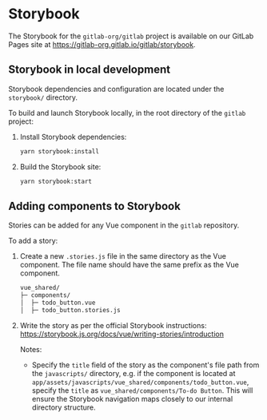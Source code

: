 # Storybook

The Storybook for the `gitlab-org/gitlab` project is available on our GitLab Pages site at https://gitlab-org.gitlab.io/gitlab/storybook.

## Storybook in local development

Storybook dependencies and configuration are located under the `storybook/` directory.

To build and launch Storybook locally, in the root directory of the `gitlab` project:

1. Install Storybook dependencies:

    ```bash
    yarn storybook:install
    ```

1. Build the Storybook site:

    ```bash
    yarn storybook:start
    ```

## Adding components to Storybook

Stories can be added for any Vue component in the `gitlab` repository.

To add a story:

1. Create a new `.stories.js` file in the same directory as the Vue component.
   The file name should have the same prefix as the Vue component.

    ```txt
    vue_shared/
    ├─ components/
    │  ├─ todo_button.vue
    │  ├─ todo_button.stories.js
    ```

1. Write the story as per the official Storybook instructions: https://storybook.js.org/docs/vue/writing-stories/introduction
   
   Notes:
   - Specify the `title` field of the story as the component's file path from the `javascripts/` directory,
     e.g. if the component is located at `app/assets/javascripts/vue_shared/components/todo_button.vue`, specify the `title` as
     `vue_shared/components/To-do Button`. This will ensure the Storybook navigation maps closely to our internal directory structure.
